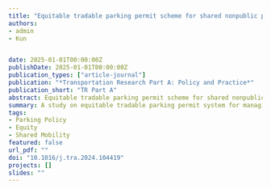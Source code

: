 ```yaml
---
title: "Equitable tradable parking permit scheme for shared nonpublic parking management"
authors:
- admin
- Kun


date: 2025-01-01T00:00:00Z
publishDate: 2025-01-01T00:00:00Z
publication_types: ["article-journal"]
publication: "*Transportation Research Part A: Policy and Practice*"
publication_short: "TR Part A"
abstract: Equitable tradable parking permit scheme for shared nonpublic parking management.
summary: A study on equitable tradable parking permit system for managing shared private parking.
tags:
- Parking Policy
- Equity
- Shared Mobility
featured: false
url_pdf: ""
doi: "10.1016/j.tra.2024.104419"
projects: []
slides: ""
---
```

